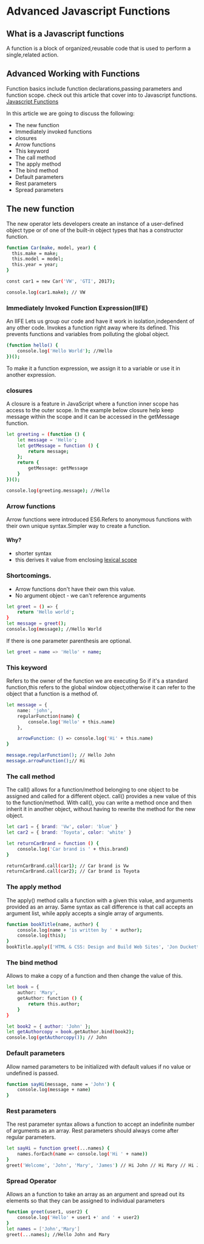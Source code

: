 # Advanced Javascript Functions
## What is a Javascript functions
A function is a block of organized,reusable code that is used to perform a single,related action.

## Advanced Working with Functions
Function basics include function declarations,passing parameters and function scope.
check out this article that cover into to Javascript functions.
[Javascript Functions](https://dev.to/luxacademy/javascript-functions-257f)

In this article we are going to discuss the following:
* The new function
* Immediately invoked functions
* closures
* Arrow functions
* This keyword
* The call method
* The apply method
* The bind method
* Default parameters
* Rest parameters
* Spread parameters


## The new function
The new operator lets developers create an instance of a user-defined object type or of one of the built-in object types that has a constructor function.
```bash
function Car(make, model, year) {
  this.make = make;
  this.model = model;
  this.year = year;
}

const car1 = new Car('VW', 'GTI', 2017);

console.log(car1.make); // VW
```

### Immediately Invoked Function Expression(IIFE)
An IIFE Lets us group our code and have it work in isolation,independent of any other code.
Invokes a function right away where its defined.
This prevents functions and variables from polluting the global object.
```bash
(function hello() {
    console.log('Hello World'); //Hello
})();
```
To make it a function expression, we assign it to a variable or use it in another expression.

### closures
A closure is a feature in JavaScript where a function inner scope has access to the outer scope.
In the example below closure help keep message within the scope and it can be accessed in the getMessage function.
```bash
let greeting = (function () {
    let message = 'Hello';
    let getMessage = function () {
        return message;
    };
    return {
        getMessage: getMessage
    }
})();

console.log(greeting.message); //Hello
```
### Arrow functions
Arrow functions were introduced ES6.Refers to anonymous functions with their own unique syntax.Simpler way to create a function.
#### Why?
* shorter syntax
* this derives it value from  enclosing [lexical scope](https://en.wikipedia.org/wiki/Scope_(computer_science))

### Shortcomings.
*  Arrow functions don't have their own this value.
* No argument object - we can't reference arguments
```bash
let greet = () => {
    return 'Hello world';
}
let message = greet();
console.log(message); //Hello World
```
If there is one parameter parenthesis are optional.
```bash
let greet = name => 'Hello' + name;
```
### This keyword
Refers to the owner of the function we are executing
So if it's a standard function,this refers to the global window object;otherwise it can refer to the object that a function is a method of.
```bash
let message = {
    name: 'john',
    regularFunction(name) {
        console.log('Hello' + this.name)
    },

    arrowFunction: () => console.log('Hi' + this.name)
}

message.regularFunction(); // Hello John
message.arrowFunction();// Hi
```
### The call method
The call() allows for a function/method belonging to one object to be assigned and called for a different object.
call() provides a new value of this to the function/method. 
With call(), you can write a method once and then inherit it in another object, without having to rewrite the method for the new object.
```bash
let car1 = { brand: 'Vw', color: 'blue' }
let car2 = { brand: 'Toyota', color: 'white' }

let returnCarBrand = function () {
    console.log('Car brand is ' + this.brand)
}

returnCarBrand.call(car1); // Car brand is Vw
returnCarBrand.call(car2); // Car brand is Toyota
```

### The apply method
The apply() method calls a function with a given this value, and arguments provided as an array.
Same syntax as call difference is that call accepts an argument list, while apply accepts a single array of arguments.
```bash
function bookTitle(name, author) {
    console.log(name + 'is written by ' + author);
    console.log(this);
}
bookTitle.apply(['HTML & CSS: Design and Build Web Sites', 'Jon Duckett']);
```
### The bind method
Allows to make a copy of a function and then change the value of this.
```bash
let book = {
    author: 'Mary',
    getAuthor: function () {
        return this.author;
    }
}

let book2 = { author: 'John' };
let getAuthorcopy = book.getAuthor.bind(book2);
console.log(getAuthorcopy()); // John
```
### Default parameters
Allow named parameters to be initialized with default values if no value or undefined is passed.
```bash
function sayHi(message, name = 'John') {
    console.log(message + name)
}
```
### Rest parameters
The rest parameter syntax allows a function to accept an indefinite number of arguments as an array.
Rest parameters should always come after regular parameters.
```bash
let sayHi = function greet(...names) {
    names.forEach(name => console.log('Hi ' + name))
}
greet('Welcome', 'John', 'Mary', 'James') // Hi John // Hi Mary // Hi James
```
### Spread Operator
Allows an a function to take an array as an argument and spread out its elements so that they can be assigned  to individual parameters 
```bash
function greet(user1, user2) {
    console.log('Hello' + user1 +' and ' + user2)
}
let names = ['John','Mary']
greet(...names); //Hello John and Mary
```